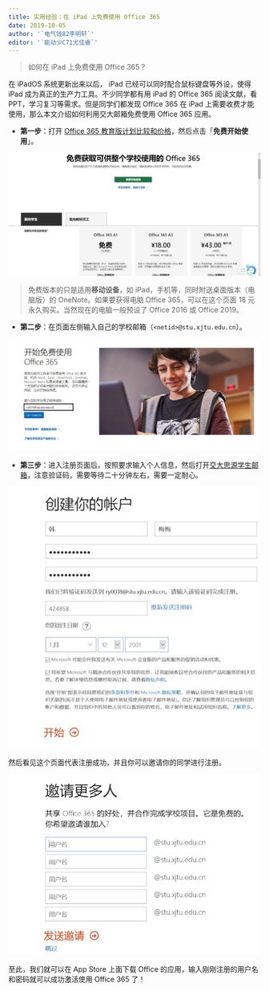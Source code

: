 ```yaml
---
title: 实用经验：在 iPad 上免费使用 Office 365
date: 2019-10-05
author: '`电气钱82李明轩`'
editor: '`能动少C71尤佳睿`'
---
```


> 如何在 iPad 上免费使用 Office 365？

在 iPadOS 系统更新出来以后， iPad 已经可以同时配合鼠标键盘等外设，使得 iPad 成为真正的生产力工具。不少同学都有用 iPad 的 Office 365 阅读文献，看 PPT，学习复习等需求。但是同学们都发现 Office 365 在 iPad 上需要收费才能使用，那么本文介绍如何利用交大邮箱免费使用 Office 365 应用。

- **第一步**：打开 [Office 365 教育版计划比较和价格](https://www.microsoft.com/zh-cn/microsoft-365/academic/compare-office-365-education-plans?rtc=1&lc=2052&activetab=tab:primaryr1)，然后点击「**免费开始使用**」。

![](/img/free-office-on-ipad/image1.jpg)

> 免费版本的只是适用**移动设备**，如 iPad，手机等，同时附送桌面版本（电脑版）的 OneNote。如果要获得电脑 Office 365，可以在这个页面 18 元永久购买。当然现在的电脑一般预设了 Office 2016 或 Office 2019。

- **第二步**：在页面左侧输入自己的学校邮箱（`<netid>@stu.xjtu.edu.cn`）。

![](/img/free-office-on-ipad/image2.jpg)

- **第三步**：进入注册页面后，按照要求输入个人信息，然后打开[交大思源学生邮箱](http://stu.xjtu.edu.cn/)，注意验证码，需要等待二十分钟左右，需要一定耐心。

![](/img/free-office-on-ipad/image3.jpg)

然后看见这个页面代表注册成功，并且你可以邀请你的同学进行注册。

![](/img/free-office-on-ipad/image4.jpg)

至此，我们就可以在 App Store 上面下载 Office 的应用，输入刚刚注册的用户名和密码就可以成功激活使用 Office 365 了！
